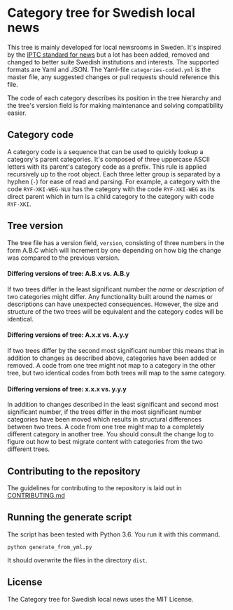 # Category tree for Swedish local news

This tree is mainly developed for local newsrooms in Sweden. It's inspired by the [IPTC standard for news](http://show.newscodes.org/index.html?newscodes=medtop&lang=en-GB&startTo=Show) but a lot has been added, removed and changed to better suite Swedish institutions and interests. The supported formats are Yaml and JSON. The Yaml-file `categories-coded.yml` is the master file, any suggested changes or pull requests should reference this file.

The code of each category describes its position in the tree hierarchy and the tree's version field is for making maintenance and solving compatibility easier.

## Category code

A category code is a sequence that can be used to quickly lookup a category's parent categories. It's composed of three uppercase ASCII letters with its parent's category code as a prefix. This rule is applied recursively up to the root object. Each three letter group is separated by a hyphen (`-`) for ease of read and parsing. For example, a category with the code `RYF-XKI-WEG-NLU` has the category with the code `RYF-XKI-WEG` as its direct parent which in turn is a child category to the category with code `RYF-XKI`.

## Tree version

The tree file has a version field, `version`, consisting of three numbers in the form A.B.C which will increment by one depending on how big the change was compared to the previous version.

#### Differing versions of tree: A.B.x vs. A.B.y

If two trees differ in the least significant number the *name* or *description* of two categories might differ. Any functionality built around the names or descriptions can have unexpected consequences. However, the size and structure of the two trees will be equivalent and the category codes will be identical.

#### Differing versions of tree: A.x.x vs. A.y.y

If two trees differ by the second most significant number this means that in addition to changes as described above, categories have been added or removed. A code from one tree might not map to a category in the other tree, but two identical codes from both trees will map to the same category.

#### Differing versions of tree: x.x.x vs. y.y.y

In addition to changes described in the least significant and second most significant number, if the trees differ in the most significant number categories have been moved which results in structural differences between two trees. A code from one tree might map to a completely different category in another tree. You should consult the change log to figure out how to best migrate content with categories from the two different trees.

## Contributing to the repository

The guidelines for contributing to the repository is laid out in [CONTRIBUTING.md](https://github.com/mittmedia/swedish-local-news-categories/blob/master/CONTRIBUTING.md)

## Running the generate script

The script has been tested with Python 3.6. You run it with this command.

```
python generate_from_yml.py
```

It should overwrite the files in the directory `dist`.

## License

The Category tree for Swedish local news uses the MIT License.
